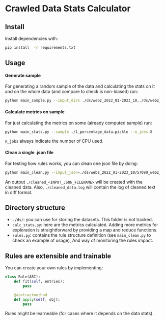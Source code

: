 # Crawled Data Stats Calculator

## Install

Install dependencies with:

```bash
pip install  -r requirements.txt
```

## Usage

#### Generate sample

For generating a random sample of the data and calculating the stats on it and on the whole data (and compare to check is non-biased) run:

```bash
python main_sample.py --input_dirs ./ds/webz_2022_01-2023_10,./ds/webz_2008_01-2013_12 --output_filename ./1_percentage_data.pickle --pick_ratio 0.01 --n_jobs 8
```

#### Calculate metrics on sample

For just calculating the metrics on some (already computed sample) run:

```bash
python main_stats.py --sample ./1_percentage_data.pickle --n_jobs 8
```

`n_jobs` always indicate the number of CPU used.

#### Clean a single .json file

For testing how rules works, you can clean one json file by doing:

```bash
python main_clean.py --input_json=./ds/webz_2022_01-2023_10/57090_webz_2022_11_4369c040ce466da884c26a1c1b50f39d_0000002.json
```

An output `./cleaned_<INPUT_JSON_FILENAME>` will be created with the cleaned data.
Also, `./cleaned_data.log` will contain the log of cleaned text in diff format.

## Directory structure

- `./ds/`: you can use for storing the datasets. This folder is not tracked.
- `calc_stats.py`: here are the metrics calculated. Adding more metrics for exploration is straightforward by providing a map and reduce functions.
- `rules.py`: contains the rule structure definition (see `main_clean.py` to check an example of usage), And way of monitoring the rules impact.

## Rules are extensible and trainable

You can create your own rules by implementing:

```python
class Rule(ABC):
    def fit(self, entries):
        pass

    @abstractmethod
    def apply(self, obj):
        pass

```

Rules might be learneable (for cases where it depends on the data stats).
